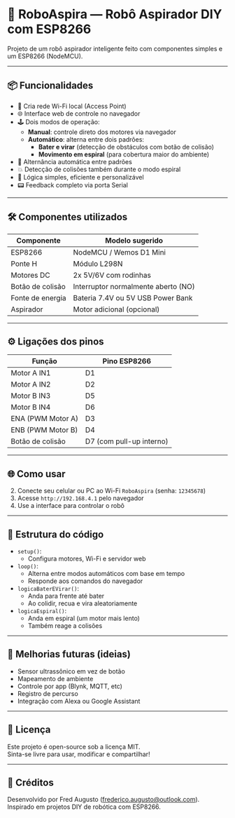 # 🤖 RoboAspira — Robô Aspirador DIY com ESP8266

Projeto de um robô aspirador inteligente feito com componentes simples e um ESP8266 (NodeMCU).  

---

## 📦 Funcionalidades

- 🔌 Cria rede Wi-Fi local (Access Point)
- 🌐 Interface web de controle no navegador
- 🕹️ Dois modos de operação:
  - **Manual**: controle direto dos motores via navegador
  - **Automático**: alterna entre dois padrões:
    - **Bater e virar** (detecção de obstáculos com botão de colisão)
    - **Movimento em espiral** (para cobertura maior do ambiente)
- 🔄 Alternância automática entre padrões
- 💥 Detecção de colisões também durante o modo espiral
- 🧠 Lógica simples, eficiente e personalizável
- 📟 Feedback completo via porta Serial

---

## 🛠️ Componentes utilizados

| Componente        | Modelo sugerido         |
|-------------------|--------------------------|
| ESP8266           | NodeMCU / Wemos D1 Mini  |
| Ponte H           | Módulo L298N             |
| Motores DC        | 2x 5V/6V com rodinhas     |
| Botão de colisão  | Interruptor normalmente aberto (NO) |
| Fonte de energia  | Bateria 7.4V ou 5V USB Power Bank |
| Aspirador         | Motor adicional (opcional) |

---

## ⚙️ Ligações dos pinos

| Função              | Pino ESP8266 |
|---------------------|--------------|
| Motor A IN1         | D1           |
| Motor A IN2         | D2           |
| Motor B IN3         | D5           |
| Motor B IN4         | D6           |
| ENA (PWM Motor A)   | D3           |
| ENB (PWM Motor B)   | D4           |
| Botão de colisão    | D7 (com pull-up interno) |

---

## 🌐 Como usar

2. Conecte seu celular ou PC ao Wi-Fi `RoboAspira` (senha: `12345678`)
3. Acesse `http://192.168.4.1` pelo navegador
4. Use a interface para controlar o robô

---

## 🧠 Estrutura do código

- `setup()`:
  - Configura motores, Wi-Fi e servidor web
- `loop()`:
  - Alterna entre modos automáticos com base em tempo
  - Responde aos comandos do navegador
- `logicaBaterEVirar()`:
  - Anda para frente até bater
  - Ao colidir, recua e vira aleatoriamente
- `logicaEspiral()`:
  - Anda em espiral (um motor mais lento)
  - Também reage a colisões

---

## 📝 Melhorias futuras (ideias)

- Sensor ultrassônico em vez de botão
- Mapeamento de ambiente
- Controle por app (Blynk, MQTT, etc)
- Registro de percurso
- Integração com Alexa ou Google Assistant

---

## 📖 Licença

Este projeto é open-source sob a licença MIT.  
Sinta-se livre para usar, modificar e compartilhar!

---

## 🙌 Créditos

Desenvolvido por Fred Augusto (frederico.augusto@outlook.com).  
Inspirado em projetos DIY de robótica com ESP8266.

